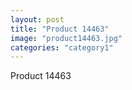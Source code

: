 ```yaml
---
layout: post
title: "Product 14463"
image: "product14463.jpg"
categories: "category1"
---
```

Product 14463
